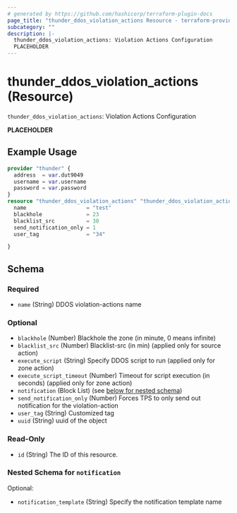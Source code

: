 ```yaml
---
# generated by https://github.com/hashicorp/terraform-plugin-docs
page_title: "thunder_ddos_violation_actions Resource - terraform-provider-thunder"
subcategory: ""
description: |-
  thunder_ddos_violation_actions: Violation Actions Configuration
  PLACEHOLDER
---
```


# thunder_ddos_violation_actions (Resource)

`thunder_ddos_violation_actions`: Violation Actions Configuration

__PLACEHOLDER__

## Example Usage

```terraform
provider "thunder" {
  address  = var.dut9049
  username = var.username
  password = var.password
}
resource "thunder_ddos_violation_actions" "thunder_ddos_violation_actions" {
  name                   = "test"
  blackhole              = 23
  blacklist_src          = 30
  send_notification_only = 1
  user_tag               = "34"

}
```

<!-- schema generated by tfplugindocs -->
## Schema

### Required

- `name` (String) DDOS violation-actions name

### Optional

- `blackhole` (Number) Blackhole the zone (in minute, 0 means infinite)
- `blacklist_src` (Number) Blacklist-src (in min) (applied only for source action)
- `execute_script` (String) Specify DDOS script to run (applied only for zone action)
- `execute_script_timeout` (Number) Timeout for script execution (in seconds) (applied only for zone action)
- `notification` (Block List) (see [below for nested schema](#nestedblock--notification))
- `send_notification_only` (Number) Forces TPS to only send out notification for the violation-action
- `user_tag` (String) Customized tag
- `uuid` (String) uuid of the object

### Read-Only

- `id` (String) The ID of this resource.

<a id="nestedblock--notification"></a>
### Nested Schema for `notification`

Optional:

- `notification_template` (String) Specify the notification template name


